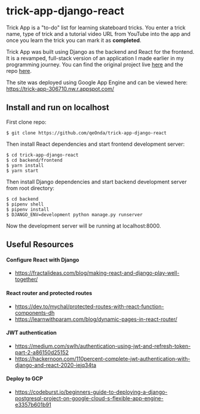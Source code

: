 # trick-app-django-react 
Trick App is a "to-do" list for learning skateboard tricks. You enter a trick name, type of trick and a tutorial video URL from YouTube into the app and once you learn the trick you can mark it as **completed**.  

Trick App was built using Django as the backend and React for the frontend. It is a revamped, full-stack version of an application I made earlier in my programming journey. You can find the original project live [here](https://sk8pp.herokuapp.com/home/) and the repo [here](https://github.com/qeOnda/trick-app-django).  
  
The site was deployed using Google App Engine and can be viewed here: https://trick-app-306710.nw.r.appspot.com/

## Install and run on localhost 
First clone repo:   
```
$ git clone https://github.com/qeOnda/trick-app-django-react
```
Then install React dependencies and start frontend development server: 
```
$ cd trick-app-django-react
$ cd backend/frontend
$ yarn install 
$ yarn start
```
Then install Django dependencies and start backend development server from root directory:
```
$ cd backend
$ pipenv shell 
$ pipenv install 
$ DJANGO_ENV=development python manage.py runserver
```
Now the development server will be running at localhost:8000.  


## Useful Resources
#### Configure React with Django
* https://fractalideas.com/blog/making-react-and-django-play-well-together/  
#### React router and protected routes    
* https://dev.to/mychal/protected-routes-with-react-function-components-dh  
* https://learnwithparam.com/blog/dynamic-pages-in-react-router/ 
#### JWT authentication 
* https://medium.com/swlh/authentication-using-jwt-and-refresh-token-part-2-a86150d25152
* https://hackernoon.com/110percent-complete-jwt-authentication-with-django-and-react-2020-iejq34ta
#### Deploy to GCP
* https://codeburst.io/beginners-guide-to-deploying-a-django-postgresql-project-on-google-cloud-s-flexible-app-engine-e3357b601b91
